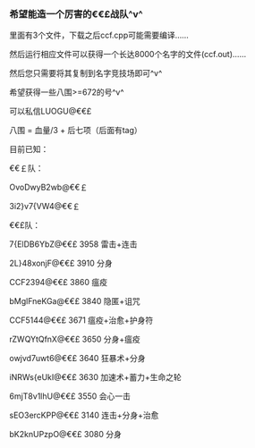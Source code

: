### 希望能造一个厉害的€€£战队^v^

里面有3个文件，下载之后ccf.cpp可能需要编译……

然后运行相应文件可以获得一个长达8000个名字的文件(ccf.out)……

然后您只需要将其复制到名字竞技场即可^v^

希望获得一些八围>=672的号^v^

可以私信LUOGU@€€£

八围 = 血量/3 + 后七项（后面有tag）

目前已知：

€€￡队：

OvoDwyB2wb@€€￡

3i2}v7{VW4@€€￡

€€£队：

7{ElDB6YbZ@€€£ 3958 雷击+连击

2L}48xonjF@€€£ 3910 分身

CCF2394@€€£ 3860 瘟疫

bMglFneKGa@€€£ 3840 隐匿+诅咒

CCF5144@€€£ 3671 瘟疫+治愈+护身符

rZWQYtQfnX@€€£ 3650 分身+瘟疫

owjvd7uwt6@€€£ 3640 狂暴术+分身

iNRWs{eUkI@€€£ 3630 加速术+蓄力+生命之轮

6mjT8v1lhU@€€£ 3550 会心一击

sEO3ercKPP@€€£ 3140 连击+分身+治愈

bK2knUPzpO@€€£ 3080 分身
